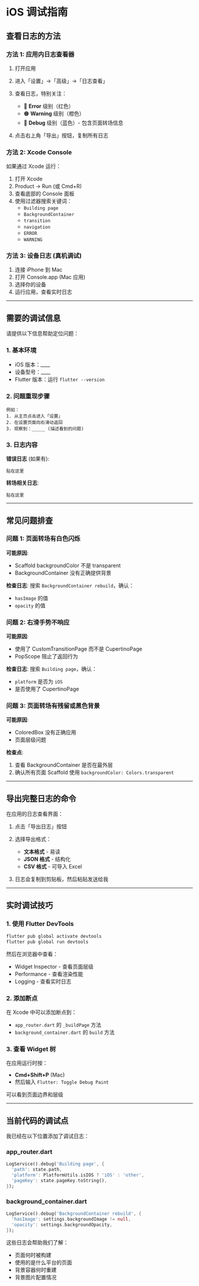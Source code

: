 # iOS 调试指南

## 查看日志的方法

### 方法 1: 应用内日志查看器

1. 打开应用
2. 进入「设置」→「高级」→「日志查看」
3. 查看日志，特别关注：
   - 🔴 **Error** 级别（红色）
   - 🟠 **Warning** 级别（橙色）
   - 🔵 **Debug** 级别（蓝色）- 包含页面转场信息

4. 点击右上角「导出」按钮，复制所有日志

### 方法 2: Xcode Console

如果通过 Xcode 运行：

1. 打开 Xcode
2. Product → Run (或 Cmd+R)
3. 查看底部的 Console 面板
4. 使用过滤器搜索关键词：
   - `Building page`
   - `BackgroundContainer`
   - `transition`
   - `navigation`
   - `ERROR`
   - `WARNING`

### 方法 3: 设备日志 (真机调试)

1. 连接 iPhone 到 Mac
2. 打开 Console.app (Mac 应用)
3. 选择你的设备
4. 运行应用，查看实时日志

---

## 需要的调试信息

请提供以下信息帮助定位问题：

### 1. 基本环境
- iOS 版本：____
- 设备型号：____
- Flutter 版本：运行 `flutter --version`

### 2. 问题重现步骤
```
例如：
1. 从主页点击进入「设置」
2. 在设置页面向右滑动返回
3. 观察到：_____ (描述看到的问题)
```

### 3. 日志内容

**错误日志** (如果有):
```
贴在这里
```

**转场相关日志**:
```
贴在这里
```

---

## 常见问题排查

### 问题 1: 页面转场有白色闪烁

**可能原因**:
- Scaffold backgroundColor 不是 transparent
- BackgroundContainer 没有正确提供背景

**检查日志**:
搜索 `BackgroundContainer rebuild`，确认：
- `hasImage` 的值
- `opacity` 的值

### 问题 2: 右滑手势不响应

**可能原因**:
- 使用了 CustomTransitionPage 而不是 CupertinoPage
- PopScope 阻止了返回行为

**检查日志**:
搜索 `Building page`，确认：
- `platform` 是否为 `iOS`
- 是否使用了 CupertinoPage

### 问题 3: 页面转场有残留或黑色背景

**可能原因**:
- ColoredBox 没有正确应用
- 页面层级问题

**检查点**:
1. 查看 BackgroundContainer 是否在最外层
2. 确认所有页面 Scaffold 使用 `backgroundColor: Colors.transparent`

---

## 导出完整日志的命令

在应用的日志查看界面：

1. 点击「导出日志」按钮
2. 选择导出格式：
   - **文本格式** - 易读
   - **JSON 格式** - 结构化
   - **CSV 格式** - 可导入 Excel

3. 日志会复制到剪贴板，然后粘贴发送给我

---

## 实时调试技巧

### 1. 使用 Flutter DevTools

```bash
flutter pub global activate devtools
flutter pub global run devtools
```

然后在浏览器中查看：
- Widget Inspector - 查看页面层级
- Performance - 查看渲染性能
- Logging - 查看实时日志

### 2. 添加断点

在 Xcode 中可以添加断点到：
- `app_router.dart` 的 `_buildPage` 方法
- `background_container.dart` 的 `build` 方法

### 3. 查看 Widget 树

在应用运行时按：
- **Cmd+Shift+P** (Mac)
- 然后输入 `Flutter: Toggle Debug Paint`

可以看到页面边界和层级

---

## 当前代码的调试点

我已经在以下位置添加了调试日志：

### app_router.dart
```dart
LogService().debug('Building page', {
  'path': state.path,
  'platform': PlatformUtils.isIOS ? 'iOS' : 'other',
  'pageKey': state.pageKey.toString(),
});
```

### background_container.dart  
```dart
LogService().debug('BackgroundContainer rebuild', {
  'hasImage': settings.backgroundImage != null,
  'opacity': settings.backgroundOpacity,
});
```

这些日志会帮助我们了解：
- 页面何时被构建
- 使用的是什么平台的页面
- 背景容器何时重建
- 背景图片配置情况

